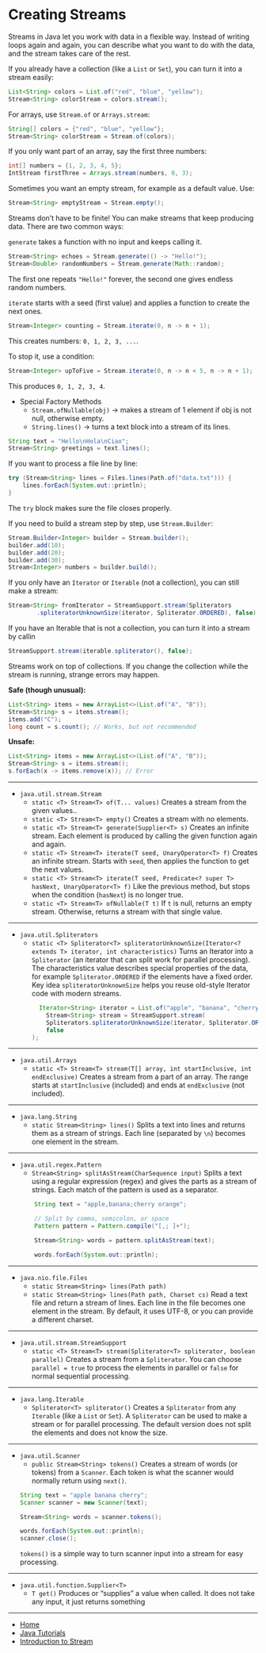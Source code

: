 # Creating Streams

Streams in Java let you work with data in a flexible way. Instead of writing loops again and again, you can describe what you want to do with the data, and the stream takes care of the rest.

If you already have a collection (like a `List` or `Set`), you can turn it into a stream easily:

```java
List<String> colors = List.of("red", "blue", "yellow");
Stream<String> colorStream = colors.stream();
```

For arrays, use `Stream.of` or `Arrays.stream`:

```java
String[] colors = {"red", "blue", "yellow"};
Stream<String> colorStream = Stream.of(colors);
```

If you only want part of an array, say the first three numbers:

```java
int[] numbers = {1, 2, 3, 4, 5};
IntStream firstThree = Arrays.stream(numbers, 0, 3);
```

Sometimes you want an empty stream, for example as a default value. Use:

```java
Stream<String> emptyStream = Stream.empty();
```

Streams don’t have to be finite! You can make streams that keep producing data.
There are two common ways:

`generate` takes a function with no input and keeps calling it.

```java
Stream<String> echoes = Stream.generate(() -> "Hello!");
Stream<Double> randomNumbers = Stream.generate(Math::random);
```

The first one repeats `"Hello!"` forever, the second one gives endless random numbers.

`iterate` starts with a seed (first value) and applies a function to create the next ones.

```java
Stream<Integer> counting = Stream.iterate(0, n -> n + 1);
```

This creates numbers: `0, 1, 2, 3, ...`. 

To stop it, use a condition:
```java
Stream<Integer> upToFive = Stream.iterate(0, n -> n < 5, n -> n + 1);
```

This produces `0, 1, 2, 3, 4`.


- Special Factory Methods
    - `Stream.ofNullable(obj)` → makes a stream of 1 element if obj is not null, otherwise empty.
    - `String.lines()` → turns a text block into a stream of its lines.

```java
String text = "Hello\nHola\nCiao";
Stream<String> greetings = text.lines();
```

If you want to process a file line by line:

```java
try (Stream<String> lines = Files.lines(Path.of("data.txt"))) {
    lines.forEach(System.out::println);
}
```

The `try` block makes sure the file closes properly.

If you need to build a stream step by step, use `Stream.Builder`:

```java
Stream.Builder<Integer> builder = Stream.builder();
builder.add(10);
builder.add(20);
builder.add(30);
Stream<Integer> numbers = builder.build();

```

If you only have an `Iterator` or `Iterable` (not a collection), you can still make a stream:

```java
Stream<String> fromIterator = StreamSupport.stream(Spliterators
        .spliteratorUnknownSize(iterator, Spliterator.ORDERED), false);
```

If you have an Iterable that is not a collection, you can turn it into a stream by callin

```java
StreamSupport.stream(iterable.spliterator(), false);
````


Streams work on top of collections. If you change the collection while the stream is running, strange errors may happen.

**Safe (though unusual):**
```java
List<String> items = new ArrayList<>(List.of("A", "B"));
Stream<String> s = items.stream();
items.add("C"); 
long count = s.count(); // Works, but not recommended
```

**Unsafe:**
```java
List<String> items = new ArrayList<>(List.of("A", "B"));
Stream<String> s = items.stream();
s.forEach(x -> items.remove(x)); // Error
```
---

- `java.util.stream.Stream` 
    - `static <T> Stream<T> of(T... values)` Creates a stream from the given values..
    - `static <T> Stream<T> empty()` Creates a stream with no elements.
    - `static <T> Stream<T> generate(Supplier<T> s)` Creates an infinite stream. Each element is produced by calling the given function again and again.
    - `static <T> Stream<T> iterate(T seed, UnaryOperator<T> f)` Creates an infinite stream. Starts with `seed`, then applies the function to get the next values.
    - `static <T> Stream<T> iterate(T seed, Predicate<? super T> hasNext, UnaryOperator<T> f)` Like the previous method, but stops when 
        the condition (`hasNext`) is no longer true.
    - `static <T> Stream<T> ofNullable(T t)` If `t` is null, returns an empty stream. Otherwise, returns a stream with that single value.

---

- `java.util.Spliterators`
    - `static <T> Spliterator<T> spliteratorUnknownSize(Iterator<? extends T> iterator, int characteristics)` Turns an Iterator into a `Spliterator` 
        (an iterator that can split work for parallel processing). The characteristics value describes special properties of the data, 
        for example `Spliterator.ORDERED` if the elements have a fixed order. Key idea `spliteratorUnknownSize` helps you reuse old-style Iterator code with modern streams.
        ```java
          Iterator<String> iterator = List.of("apple", "banana", "cherry").iterator();
            Stream<String> stream = StreamSupport.stream(
            Spliterators.spliteratorUnknownSize(iterator, Spliterator.ORDERED),
            false
        );
        ```    

---

- `java.util.Arrays`
    - `static <T> Stream<T> stream(T[] array, int startInclusive, int endExclusive)` Creates a stream from a part of an array.
    The range starts at `startInclusive` (included) and ends at `endExclusive` (not included).

---

- `java.lang.String`
    - `static Stream<String> lines()` Splits a text into lines and returns them as a stream of strings.
    Each line (separated by `\n`) becomes one element in the stream.

--- 

- `java.util.regex.Pattern`    
    - `Stream<String> splitAsStream(CharSequence input)` Splits a text using a regular expression (regex) and gives the parts as a stream of strings.
    Each match of the pattern is used as a separator.
    ```java
        String text = "apple,banana;cherry orange";

        // Split by comma, semicolon, or space
        Pattern pattern = Pattern.compile("[,; ]+");

        Stream<String> words = pattern.splitAsStream(text);

        words.forEach(System.out::println);
    ```            

---

- `java.nio.file.Files`
    - `static Stream<String> lines(Path path)` 
    - `static Stream<String> lines(Path path, Charset cs)` Read a text file and return a stream of lines.
    Each line in the file becomes one element in the stream.
    By default, it uses UTF-8, or you can provide a different charset.

---

- `java.util.stream.StreamSupport`
    - `static <T> Stream<T> stream(Spliterator<T> spliterator, boolean parallel)` Creates a stream from a `Spliterator`.
    You can choose `parallel = true` to process the elements in parallel or `false` for normal sequential processing.

---

- `java.lang.Iterable`
    - `Spliterator<T> spliterator()` Creates a `Spliterator` from any `Iterable` (like a `List` or `Set`).
    A `Spliterator` can be used to make a stream or for parallel processing.
    The default version does not split the elements and does not know the size.

---

- `java.util.Scanner`   
    - `public Stream<String> tokens()` Creates a stream of words (or tokens) from a `Scanner`.
    Each token is what the scanner would normally return using `next()`. 
    ```java
    String text = "apple banana cherry";
    Scanner scanner = new Scanner(text);

    Stream<String> words = scanner.tokens();

    words.forEach(System.out::println);
    scanner.close();
    ```        
    `tokens()` is a simple way to turn scanner input into a stream for easy processing.

---

- `java.util.function.Supplier<T>`
    - `T get()` Produces or “supplies” a value when called. It does not take any input, it just returns something

---

- [Home](./../../README.md)
- [Java Tutorials](./../tutorials.md)
- [Introduction to Stream](./1_Introduction_to_stream.md)
